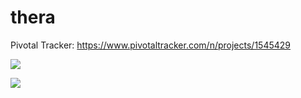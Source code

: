 # thera

Pivotal Tracker: https://www.pivotaltracker.com/n/projects/1545429

<a href="https://codeclimate.com/github/trevoroc/thera"><img src="https://codeclimate.com/github/trevoroc/thera/badges/gpa.svg" /></a>

<a href="https://travis-ci.org/trevoroc/thera"><img src="https://travis-ci.org/trevoroc/thera.svg?branch=master"></a>
